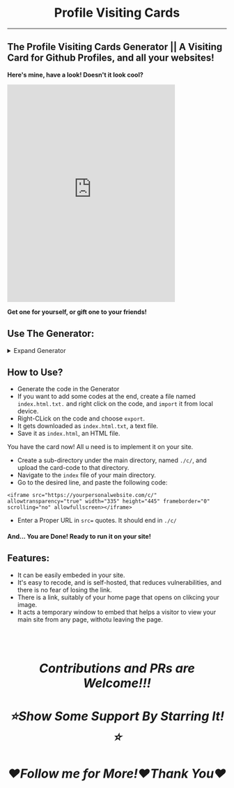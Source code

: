 <h1 align="center">Profile Visiting Cards </h1>

 ---
## The Profile Visiting Cards Generator || A Visiting Card for Github Profiles, and all your websites!

**Here's mine, have a look! Doesn't it look cool?**

<iframe src="https://sparkscratch-p.github.io/profile-visiting-cards/sample" allowtransparency="true" width="385" height="500" frameborder="0" scrolling="yes" allowfullscreen></iframe>

**Get one for yourself, or gift one to your friends!**

## Use The Generator: 

<details><summary>Expand Generator</summary>
 
 <iframe src="https://sparkscratch-p.github.io/profile-visiting-cards/generator/" allowtransparency="true" width="800" height="450" frameborder="20px" scrolling="yes" allowfullscreen></iframe>
 
 </details>
 
## How to Use?
 
 - Generate the code in the Generator
 - If you want to add some codes at the end, create a file named `index.html.txt.` and right click on the code, and `import` it from local device.
 - Right-CLick on the code and choose `export`.
 - It gets downloaded as `index.html.txt`, a text file.
 - Save it as `index.html`, an HTML file.

You have the card now! All u need is to implement it on your site.

 - Create a sub-directory under the main directory, named `./c/`, and upload the card-code to that directory.
 - Navigate to the `index` file of your main directory.
 - Go to the desired line, and paste the following code:
 
 
  ```
<iframe src="https://yourpersonalwebsite.com/c/" allowtransparency="true" width="335" height="445" frameborder="0" scrolling="no" allowfullscreen></iframe>
  ```
  - Enter a Proper URL in `src=` quotes. It should end in `./c/`

#### And... You are Done! Ready to run it on your site!

## Features:

 - It can be easily embeded in your site.
 - It's easy to recode, and is self-hosted, that reduces vulnerabilities, and there is no fear of losing the link.
 - There is a link, suitably of your home page that opens on clikcing your image.
 - It acts a temporary window to embed that helps a visitor to view your main site from any page, withotu leaving the page.

<br/><br/>

<h1 align="center"><em> Contributions and PRs are Welcome!!! </em></h1>

<h1 align="center"><em> ⭐Show Some Support By Starring It!⭐ </em></h1>

<h1 align="center"><em> ❤️Follow me for More!❤️Thank You❤️  </em> </h1>

 
 
